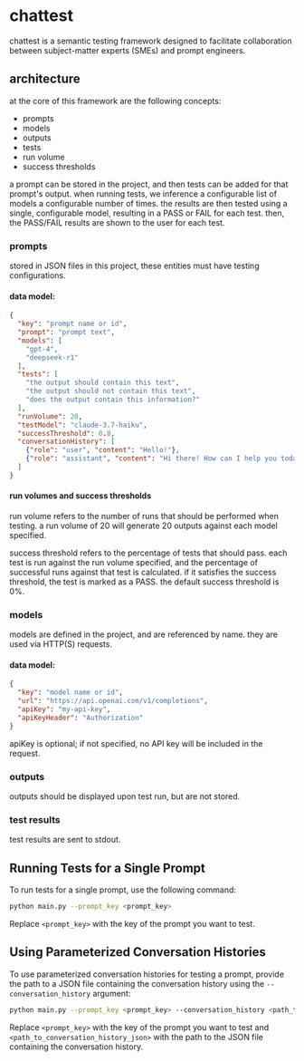 # chattest

chattest is a semantic testing framework designed to facilitate collaboration between subject-matter experts (SMEs) and prompt engineers.

## architecture

at the core of this framework are the following concepts:
* prompts
* models
* outputs
* tests
* run volume
* success thresholds

a prompt can be stored in the project, and then tests can be added for that prompt's output. when running tests, we inference a configurable list of models a configurable number of times. the results are then tested using a single, configurable model, resulting in a PASS or FAIL for each test. then, the PASS/FAIL results are shown to the user for each test.

### prompts

stored in JSON files in this project, these entities must have testing configurations.

#### data model:

```json
{
  "key": "prompt name or id",
  "prompt": "prompt text",
  "models": [
    "gpt-4",
    "deepseek-r1"
  ],
  "tests": [
    "the output should contain this text",
    "the output should not contain this text",
    "does the output contain this information?"
  ],
  "runVolume": 20,
  "testModel": "claude-3.7-haiku",
  "successThreshold": 0.8,
  "conversationHistory": [
    {"role": "user", "content": "Hello!"},
    {"role": "assistant", "content": "Hi there! How can I help you today?"}
  ]
}
```

#### run volumes and success thresholds

run volume refers to the number of runs that should be performed when testing. a run volume of 20 will generate 20 outputs against each model specified.

success threshold refers to the percentage of tests that should pass. each test is run against the run volume specified, and the percentage of successful runs against that test is calculated. if it satisfies the success threshold, the test is marked as a PASS. the default success threshold is 0%.

### models

models are defined in the project, and are referenced by name. they are used via HTTP(S) requests.

#### data model:

```json
{
  "key": "model name or id",
  "url": "https://api.openai.com/v1/completions",
  "apiKey": "my-api-key",
  "apiKeyHeader": "Authorization"
}
```

apiKey is optional; if not specified, no API key will be included in the request.

### outputs

outputs should be displayed upon test run, but are not stored.

### test results

test results are sent to stdout.

## Running Tests for a Single Prompt

To run tests for a single prompt, use the following command:

```sh
python main.py --prompt_key <prompt_key>
```

Replace `<prompt_key>` with the key of the prompt you want to test.

## Using Parameterized Conversation Histories

To use parameterized conversation histories for testing a prompt, provide the path to a JSON file containing the conversation history using the `--conversation_history` argument:

```sh
python main.py --prompt_key <prompt_key> --conversation_history <path_to_conversation_history_json>
```

Replace `<prompt_key>` with the key of the prompt you want to test and `<path_to_conversation_history_json>` with the path to the JSON file containing the conversation history.
